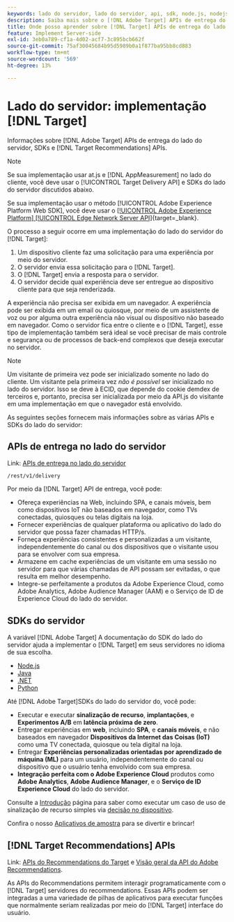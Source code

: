 ```yaml
---
keywords: lado do servidor, lado do servidor, api, sdk, node.js, nodejs, node js, api de recomendações, api, apis, server side1
description: Saiba mais sobre o [!DNL Adobe Target] APIs de entrega do lado do servidor, SDKs e [!DNL Target Recommendations] APIs.
title: Onde posso aprender sobre [!DNL Target] APIs de entrega do lado do servidor e SDKs?
feature: Implement Server-side
exl-id: 3eb0a789-cf1a-4d02-acf7-3c895bcb662f
source-git-commit: 75af30045684b95d5989b0a1f877ba95bb8cd883
workflow-type: tm+mt
source-wordcount: '569'
ht-degree: 13%

---
```


# Lado do servidor: implementação [!DNL Target]

Informações sobre [!DNL Adobe Target] APIs de entrega do lado do servidor, SDKs e [!DNL Target Recommendations] APIs.

>[!NOTE]
>
>Se sua implementação usar at.js e [!DNL AppMeasurement] no lado do cliente, você deve usar o [!UICONTROL Target Delivery API] e SDKs do lado do servidor discutidos abaixo.
>
>Se sua implementação usar o método [!UICONTROL Adobe Experience Platform Web SDK], você deve usar o [[!UICONTROL Adobe Experience Platform] [!UICONTROL Edge Network Server API]](https://experienceleague.adobe.com/en/docs/experience-platform/edge-network-server-api/overview){target=_blank}.

O processo a seguir ocorre em uma implementação do lado do servidor do [!DNL Target]:

1. Um dispositivo cliente faz uma solicitação para uma experiência por meio do servidor.
1. O servidor envia essa solicitação para o [!DNL Target].
1. O [!DNL Target] envia a resposta para o servidor.
1. O servidor decide qual experiência deve ser entregue ao dispositivo cliente para que seja renderizada.

A experiência não precisa ser exibida em um navegador. A experiência pode ser exibida em um email ou quiosque, por meio de um assistente de voz ou por alguma outra experiência não visual ou dispositivo não baseado em navegador. Como o servidor fica entre o cliente e o [!DNL Target], esse tipo de implementação também será ideal se você precisar de mais controle e segurança ou de processos de back-end complexos que deseja executar no servidor.

>[!NOTE]
>
>Um visitante de primeira vez pode ser inicializado somente no lado do cliente. Um visitante pela primeira vez *não é possível* ser inicializado no lado do servidor. Isso se deve à ECID, que depende do cookie demdex de terceiros e, portanto, precisa ser inicializada por meio da API.js do visitante em uma implementação em que o navegador está envolvido.

As seguintes seções fornecem mais informações sobre as várias APIs e SDKs do lado do servidor:

## APIs de entrega no lado do servidor

Link: [APIs de entrega no lado do servidor](/help/dev/implement/delivery-api/overview.md)

`/rest/v1/delivery`

Por meio da [!DNL Target] API de entrega, você pode:

* Ofereça experiências na Web, incluindo SPA, e canais móveis, bem como dispositivos IoT não baseados em navegador, como TVs conectadas, quiosques ou telas digitais na loja.
* Fornecer experiências de qualquer plataforma ou aplicativo do lado do servidor que possa fazer chamadas HTTP/s.
* Forneça experiências consistentes e personalizadas a um visitante, independentemente do canal ou dos dispositivos que o visitante usou para se envolver com sua empresa.
* Armazene em cache experiências de um visitante em uma sessão no servidor para que várias chamadas de API possam ser evitadas, o que resulta em melhor desempenho.
* Integre-se perfeitamente a produtos da Adobe Experience Cloud, como Adobe Analytics, Adobe Audience Manager (AAM) e o Serviço de ID de Experience Cloud do lado do servidor.

## SDKs do servidor

A variável [!DNL Adobe Target] A documentação do SDK do lado do servidor ajuda a implementar o [!DNL Target] em seus servidores no idioma de sua escolha.

* [Node.js](node-js/overview.md)
* [Java](java/overview.md)
* [.NET](net/overview.md)
* [Python](python/overview.md)

Até [!DNL Adobe Target]SDKs do lado do servidor do, você pode:

* Executar e executar **sinalização de recurso**, **implantações**, e **Experimentos A/B** em **latência próxima de zero**.
* Entregar experiências em **web**, incluindo **SPA**, e **canais móveis**, e não baseados em navegador **Dispositivos da Internet das Coisas (IoT)** como uma TV conectada, quiosque ou tela digital na loja.
* Entregar **Experiências personalizadas orientadas por aprendizado de máquina (ML)** para um usuário, independentemente do canal ou dispositivo que o usuário tenha envolvido com sua empresa.
* **Integração perfeita com o Adobe Experience Cloud** produtos como **Adobe Analytics**, **Adobe Audience Manager**, e o **Serviço de ID Experience Cloud** do lado do servidor.

Consulte a [Introdução](sdk-guides/getting-started/getting-started.md) página para saber como executar um caso de uso de sinalização de recurso simples via [decisão no dispositivo](sdk-guides/on-device-decisioning/overview.md).

Confira o nosso [Aplicativos de amostra](sdk-guides/sample-apps/sample-apps.md) para se divertir e brincar!

## [!DNL Target Recommendations] APIs

Link: [APIs do Recommendations do Target](https://developers.adobetarget.com/api/recommendations) e [Visão geral da API do Adobe Recommendations](../../before-administer/recs-api/overview.md).

As APIs do Recommendations permitem interagir programaticamente com o [!DNL Target] servidores do recommendations. Essas APIs podem ser integradas a uma variedade de pilhas de aplicativos para executar funções que normalmente seriam realizadas por meio do [!DNL Target] interface do usuário.
